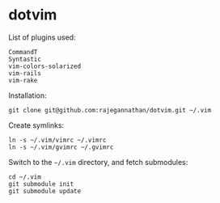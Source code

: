 dotvim
======

List of plugins used:

    CommandT
    Syntastic
    vim-colors-solarized
    vim-rails
    vim-rake

Installation:

    git clone git@github.com:rajegannathan/dotvim.git ~/.vim

Create symlinks:

    ln -s ~/.vim/vimrc ~/.vimrc
    ln -s ~/.vim/gvimrc ~/.gvimrc

Switch to the `~/.vim` directory, and fetch submodules:

    cd ~/.vim
    git submodule init
    git submodule update
